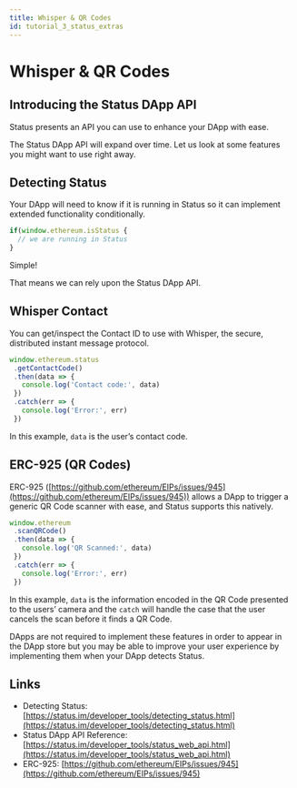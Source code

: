 ```yaml
---
title: Whisper & QR Codes
id: tutorial_3_status_extras
---
```


# Whisper & QR Codes

## Introducing the Status DApp API

Status presents an API you can use to enhance your DApp with ease. 

The Status DApp API will expand over time. Let us look at some features you might want to use right away. 

## Detecting Status

Your DApp will need to know if it is running in Status so it can implement extended functionality conditionally. 

``` javascript
if(window.ethereum.isStatus {
  // we are running in Status
}
```

Simple!

That means we can rely upon the Status DApp API.

## Whisper Contact

You can get/inspect the Contact ID to use with Whisper, the secure, distributed instant message protocol. 

``` javascript
window.ethereum.status
 .getContactCode()
 .then(data => {
   console.log('Contact code:', data)
 })
 .catch(err => {
   console.log('Error:', err)
 })
```

In this example, `data` is the user’s contact code. 

## ERC-925 (QR Codes)

ERC-925 ([https://github.com/ethereum/EIPs/issues/945](https://github.com/ethereum/EIPs/issues/945)) allows a DApp to trigger a generic QR Code scanner with ease, and Status supports this natively. 

``` javascript
window.ethereum
 .scanQRCode()
 .then(data => {
   console.log('QR Scanned:', data)
 })
 .catch(err => {
   console.log('Error:', err)
 })
```

In this example, `data` is the information encoded in the QR Code presented to the users’ camera and the `catch` will handle the case that the user cancels the scan before it finds a QR Code. 

DApps are not required to implement these features in order to appear in the DApp store but you may be able to improve your user experience by implementing them when your DApp detects Status.

## Links

- Detecting Status: [https://status.im/developer_tools/detecting_status.html](https://status.im/developer_tools/detecting_status.html)
- Status DApp API Reference: [https://status.im/developer_tools/status_web_api.html](https://status.im/developer_tools/status_web_api.html) 
- ERC-925: [https://github.com/ethereum/EIPs/issues/945](https://github.com/ethereum/EIPs/issues/945)